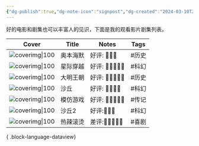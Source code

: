 ```yaml
---
{"dg-publish":true,"dg-note-icon":"signpost","dg-created":"2024-03-10T23:30:00","dg-updated":"2024-03-17T21:00:00","tags":["movie","series"],"dg-path":"观影/已阅剧集.md","dg-pinned":"true","garden-index":"true","dg-hide-in-graph":"true","cssclasses":["cards","cards-cols-3","cards-cover","cards-cover-no-border"],"hideInGraph":"true","pinned":"true","contentClasses":"cards cards-cols-3 cards-cover cards-cover-no-border","dgPassFrontmatter":true,"noteIcon":"signpost","permalink":"/观影/已阅剧集/","created":"2024-03-10T23:30:00","updated":"2024-03-17T21:00:00"}
---
```


好的电影和剧集也可以丰富人的见识，下面是我的观看影片剧集列表。

| Cover                                                                 | Title | Notes          | Tags |
| --------------------------------------------------------------------- | ----- | -------------- | ---- |
| ![coverimg\|100](https://s2.loli.net/2024/03/10/eSYTE7CzkPN5Igc.webp) | 奥本海默  | 好评: 🍿🍿🍿     | #历史  |
| ![coverimg\|100](https://s2.loli.net/2024/03/12/TC7PjD41p86JVNR.webp) | 星际穿越  | 好评: 🍿🍿🍿🍿🍿 | #科幻  |
| ![coverimg\|100](https://s2.loli.net/2024/03/12/UJ9katxDhOdqsG1.webp) | 大明王朝  | 好评: 🍿🍿🍿🍿🍿 | #历史  |
| ![coverimg\|100](https://s2.loli.net/2024/03/12/852ZiGprFqI1sh6.webp) | 沙丘    | 好评: 🍿🍿🍿🍿   | #科幻  |
| ![coverimg\|100](https://s2.loli.net/2024/03/12/gQPHTfB6qFzMhSn.webp) | 模仿游戏  | 好评: 🍿🍿🍿🍿🍿 | #传记  |
| ![coverimg\|100](https://s2.loli.net/2024/03/17/BRd6uxXcGZ5qtUH.webp) | 沙丘2   | 好评:🍿🍿🍿      | #科幻  |
| ![coverimg\|100](https://s2.loli.net/2024/03/17/tWZzbjqXDNvuVme.webp) | 热辣滚烫  | 差评:🍅🍅🍅🍅🍅  | #喜剧  |

{ .block-language-dataview}